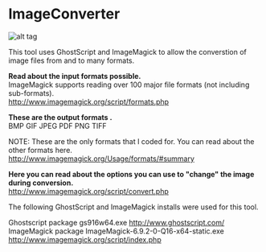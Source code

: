 # ImageConverter

![alt tag](https://raw.github.com/MattDolan/ImageConverter/master/vs2010/MainForm.png)

This tool uses GhostScript and ImageMagick to allow the converstion of image files from and to many formats.

**Read about the input formats possible.**  
ImageMagick supports reading over 100 major file formats (not including sub-formats).  
http://www.imagemagick.org/script/formats.php  

**These are the output formats .**  
BMP
GIF
JPEG
PDF
PNG
TIFF

NOTE: These are the only formats that I coded for. You can read about the other formats here.  
http://www.imagemagick.org/Usage/formats/#summary

**Here you can read about the options you can use to "change" the image during conversion.**  
http://www.imagemagick.org/script/convert.php

The following GhostScript and ImageMagick installs were used for this tool.

Ghostscript package gs916w64.exe   http://www.ghostscript.com/  
ImageMagick package ImageMagick-6.9.2-0-Q16-x64-static.exe  http://www.imagemagick.org/script/index.php  


